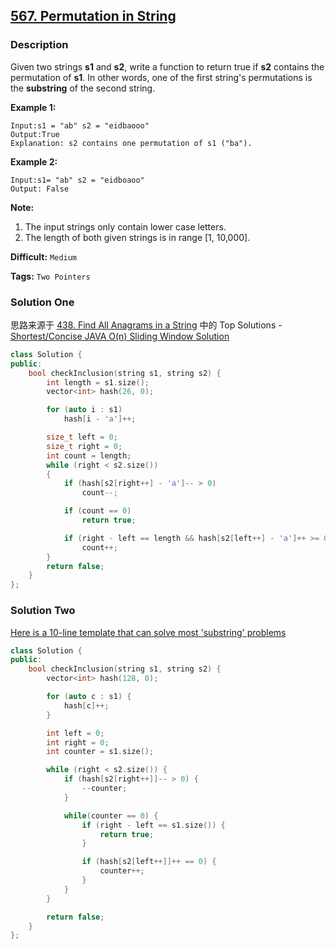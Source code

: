## [567. Permutation in String](https://leetcode.com/problems/permutation-in-string/description/)

### Description

Given two strings **s1** and **s2**, write a function to return true if **s2** contains the permutation of **s1**. In other words, one of the first string's permutations is the **substring** of the second string.

**Example 1:**

```
Input:s1 = "ab" s2 = "eidbaooo"
Output:True
Explanation: s2 contains one permutation of s1 ("ba").

```

**Example 2:**

```
Input:s1= "ab" s2 = "eidboaoo"
Output: False

```

**Note:**

1. The input strings only contain lower case letters.
2. The length of both given strings is in range [1, 10,000].

**Difficult:** `Medium`

**Tags:** `Two Pointers`

### Solution One

思路来源于 [438. Find All Anagrams in a String](https://leetcode.com/problems/find-all-anagrams-in-a-string/description/) 中的 Top Solutions - [Shortest/Concise JAVA O(n) Sliding Window Solution](https://discuss.leetcode.com/topic/64434/shortest-concise-java-o-n-sliding-window-solution)

```c++
class Solution {
public:
    bool checkInclusion(string s1, string s2) {
        int length = s1.size();
        vector<int> hash(26, 0);

        for (auto i : s1)
            hash[i - 'a']++;

        size_t left = 0;
        size_t right = 0;
        int count = length;
        while (right < s2.size())
        {
            if (hash[s2[right++] - 'a']-- > 0)
                count--;

            if (count == 0)
                return true;

            if (right - left == length && hash[s2[left++] - 'a']++ >= 0)
                count++;
        }
        return false;
    }
};
```

### Solution Two

[Here is a 10-line template that can solve most 'substring' problems](https://discuss.leetcode.com/topic/30941/here-is-a-10-line-template-that-can-solve-most-substring-problems/2)

```c++
class Solution {
public:
    bool checkInclusion(string s1, string s2) {
        vector<int> hash(128, 0);

        for (auto c : s1) {
            hash[c]++;
        }

        int left = 0;
        int right = 0;
        int counter = s1.size();

        while (right < s2.size()) {
            if (hash[s2[right++]]-- > 0) {
                --counter;
            }

            while(counter == 0) {
                if (right - left == s1.size()) {
                    return true;
                }

                if (hash[s2[left++]]++ == 0) {
                    counter++;
                }
            }
        }

        return false;
    }
};
```
